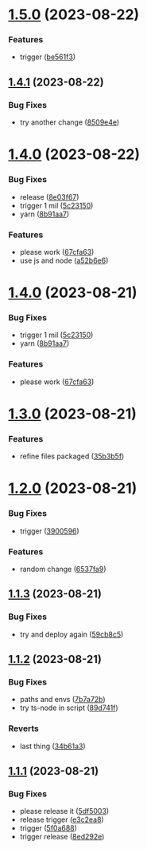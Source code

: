 # [1.5.0](https://github.com/andrew-org-test/example-mono/compare/custom-command-v1.4.1...custom-command-v1.5.0) (2023-08-22)


### Features

* trigger ([be561f3](https://github.com/andrew-org-test/example-mono/commit/be561f3b63cf0b3a7685c900a1db291c79d3f976))

## [1.4.1](https://github.com/andrew-org-test/example-mono/compare/custom-command-v1.4.0...custom-command-v1.4.1) (2023-08-22)


### Bug Fixes

* try another change ([8509e4e](https://github.com/andrew-org-test/example-mono/commit/8509e4e2d50481e9b195949fdc3e67d54b5bd02d))

# [1.4.0](https://github.com/andrew-org-test/example-mono/compare/custom-command-v1.3.0...custom-command-v1.4.0) (2023-08-22)


### Bug Fixes

* release ([8e03f67](https://github.com/andrew-org-test/example-mono/commit/8e03f673f71283afabc3eaa72eb479301548de90))
* trigger 1 mil ([5c23150](https://github.com/andrew-org-test/example-mono/commit/5c231507f86f9f1d8211fa03798e24271749519d))
* yarn ([8b91aa7](https://github.com/andrew-org-test/example-mono/commit/8b91aa741feb61353f9a54d476d34919d0587c35))


### Features

* please work ([67cfa63](https://github.com/andrew-org-test/example-mono/commit/67cfa63e0b30e739f1a0ebbcd808afeaaf75fcf6))
* use js and node ([a52b6e6](https://github.com/andrew-org-test/example-mono/commit/a52b6e60f47f80b92e895c8c61e2a31b8c66137d))

# [1.4.0](https://github.com/andrew-org-test/example-mono/compare/custom-command-v1.3.0...custom-command-v1.4.0) (2023-08-21)


### Bug Fixes

* trigger 1 mil ([5c23150](https://github.com/andrew-org-test/example-mono/commit/5c231507f86f9f1d8211fa03798e24271749519d))
* yarn ([8b91aa7](https://github.com/andrew-org-test/example-mono/commit/8b91aa741feb61353f9a54d476d34919d0587c35))


### Features

* please work ([67cfa63](https://github.com/andrew-org-test/example-mono/commit/67cfa63e0b30e739f1a0ebbcd808afeaaf75fcf6))

# [1.3.0](https://github.com/andrew-org-test/example-mono/compare/custom-command-v1.2.0...custom-command-v1.3.0) (2023-08-21)


### Features

* refine files packaged ([35b3b5f](https://github.com/andrew-org-test/example-mono/commit/35b3b5f552e785b6702b3c6bf6b7da0152d448b3))

# [1.2.0](https://github.com/andrew-org-test/example-mono/compare/custom-command-v1.1.3...custom-command-v1.2.0) (2023-08-21)


### Bug Fixes

* trigger ([3900596](https://github.com/andrew-org-test/example-mono/commit/3900596006d7648696ab3b4a77f2b2ab5c74dbb5))


### Features

* random change ([6537fa9](https://github.com/andrew-org-test/example-mono/commit/6537fa901a3d91128ef5d433641f2528b6d28bd7))

## [1.1.3](https://github.com/andrew-org-test/example-mono/compare/custom-command-v1.1.2...custom-command-v1.1.3) (2023-08-21)


### Bug Fixes

* try and deploy again ([59cb8c5](https://github.com/andrew-org-test/example-mono/commit/59cb8c59316680ede1391b3a923b8f11dab6ca84))

## [1.1.2](https://github.com/andrew-org-test/example-mono/compare/custom-command-v1.1.1...custom-command-v1.1.2) (2023-08-21)


### Bug Fixes

* paths and envs ([7b7a72b](https://github.com/andrew-org-test/example-mono/commit/7b7a72b62211eeafa497529e41bc862fecd041bb))
* try ts-node in script ([89d741f](https://github.com/andrew-org-test/example-mono/commit/89d741f22c726964c962166c5da5be3d8f465556))


### Reverts

* last thing ([34b61a3](https://github.com/andrew-org-test/example-mono/commit/34b61a33a188a532235238346bfd4726b9130b8f))

## [1.1.1](https://github.com/andrew-org-test/example-mono/compare/custom-command-v1.1.0...custom-command-v1.1.1) (2023-08-21)


### Bug Fixes

* please release it ([5df5003](https://github.com/andrew-org-test/example-mono/commit/5df500305e6866c2478c1f3dc1f833d3188f9d2e))
* release trigger ([e3c2ea8](https://github.com/andrew-org-test/example-mono/commit/e3c2ea83a40b70d312910da59f69758d69e0ff8a))
* trigger ([5f0a688](https://github.com/andrew-org-test/example-mono/commit/5f0a688f06a617fe0fe7b0bf65d17eb8fd0b98ec))
* trigger release ([8ed292e](https://github.com/andrew-org-test/example-mono/commit/8ed292e884f18ee2f55afb49c508198e65a7d54a))
